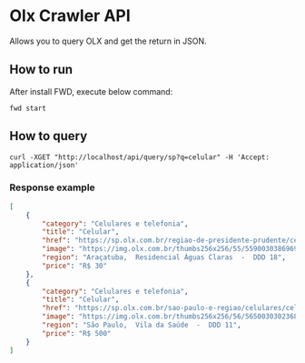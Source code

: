 
# Olx Crawler API

Allows you to query OLX and get the return in JSON.

## How to run

After install FWD, execute below command:

```
fwd start
```

## How to query

```
curl -XGET "http://localhost/api/query/sp?q=celular" -H 'Accept: application/json'
```

### Response example

```json
[
    {
        "category": "Celulares e telefonia",
        "title": "Celular",
        "href": "https://sp.olx.com.br/regiao-de-presidente-prudente/celulares/celular-734186421?xtmc=celular&amp;xtnp=1&amp;xtcr=2",
        "image": "https://img.olx.com.br/thumbs256x256/55/559003038696910.jpg",
        "region": "Araçatuba,  Residencial Águas Claras  -  DDD 18",
        "price": "R$ 30"
    },
    {
        "category": "Celulares e telefonia",
        "title": "Celular",
        "href": "https://sp.olx.com.br/sao-paulo-e-regiao/celulares/celular-734182913?xtmc=celular&amp;xtnp=1&amp;xtcr=3",
        "image": "https://img.olx.com.br/thumbs256x256/56/565003030236850.jpg",
        "region": "São Paulo,  Vila da Saúde  -  DDD 11",
        "price": "R$ 500"
    }
]
```

